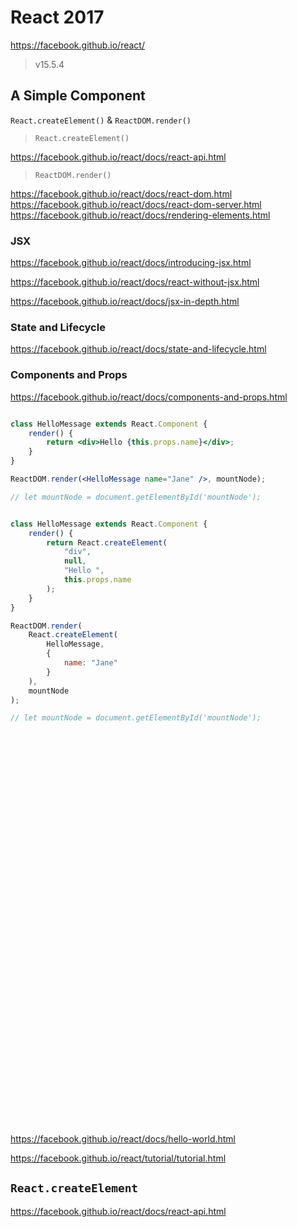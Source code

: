 # React 2017



https://facebook.github.io/react/

> v15.5.4


## A Simple Component


`React.createElement()` & `ReactDOM.render()`

>  `React.createElement()`

https://facebook.github.io/react/docs/react-api.html


> `ReactDOM.render()`

https://facebook.github.io/react/docs/react-dom.html
https://facebook.github.io/react/docs/react-dom-server.html
https://facebook.github.io/react/docs/rendering-elements.html




### JSX

https://facebook.github.io/react/docs/introducing-jsx.html

https://facebook.github.io/react/docs/react-without-jsx.html

https://facebook.github.io/react/docs/jsx-in-depth.html


### State and Lifecycle

https://facebook.github.io/react/docs/state-and-lifecycle.html

### Components and Props

https://facebook.github.io/react/docs/components-and-props.html





```jsx

class HelloMessage extends React.Component {
    render() {
        return <div>Hello {this.props.name}</div>;
    }
}

ReactDOM.render(<HelloMessage name="Jane" />, mountNode);

// let mountNode = document.getElementById('mountNode');

```


```js

class HelloMessage extends React.Component {
    render() {
        return React.createElement(
            "div",
            null,
            "Hello ",
            this.props.name
        );
    }
}

ReactDOM.render(
    React.createElement(
        HelloMessage, 
        {
            name: "Jane"
        }
    ),
    mountNode
);

// let mountNode = document.getElementById('mountNode');

```


## 


```jsx



```


```js



```



## 


```jsx



```


```js



```





## 


```jsx



```


```js



```




## 


```jsx



```


```js



```




## 


```jsx



```


```js



```





## 


```jsx



```


```js



```




## 


```jsx



```


```js



```



## 


```jsx



```


```js



```













## 


```jsx



```


```js



```








https://facebook.github.io/react/docs/hello-world.html


https://facebook.github.io/react/tutorial/tutorial.html



## `React.createElement`

https://facebook.github.io/react/docs/react-api.html




















